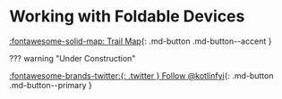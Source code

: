 # Working with Foldable Devices

[:fontawesome-solid-map: Trail Map](/home/roadmap){: .md-button .md-button--accent }

??? warning "Under Construction"


[:fontawesome-brands-twitter:{: .twitter } Follow @kotlinfyi](https://twitter.com/kotlinfyi){: .md-button .md-button--primary }


